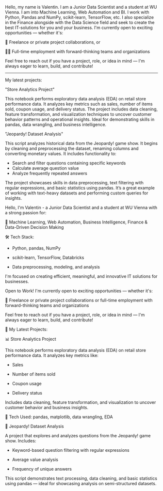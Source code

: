 Hello, my name is Valentin. I am a Junior Data Scientist and a student at WU Vienna. I am into Machine Learning, Web Automation and BI. I work with Python, Pandas and NumPy, scikit-learn, TensorFlow, etc. I also specialize in the Finance alongside with the Data Science field and seek to create the best IT-solutions for you and your business. I'm currently open to exciting opportunities — whether it's:

🚀 Freelance or private project collaborations, or

🧑‍💼 Full-time employment with forward-thinking teams and organizations

Feel free to reach out if you have a project, role, or idea in mind — I'm always eager to learn, build, and contribute!

*******************
My latest projects:

"Store Analytics Project"

This notebook performs exploratory data analysis (EDA) on retail store performance data. It analyzes key metrics such as sales, number of items sold, coupon usage, and delivery status. The project includes data cleaning, feature transformation, and visualization techniques to uncover customer behavior patterns and operational insights. Ideal for demonstrating skills in pandas, data wrangling, and business intelligence.

"Jeopardy! Dataset Analysis"

This script analyzes historical data from the Jeopardy! game show. It begins by cleaning and preprocessing the dataset, renaming columns and converting monetary values. It includes functionality to:

- Search and filter questions containing specific keywords
- Calculate average question value
- Analyze frequently repeated answers

The project showcases skills in data preprocessing, text filtering with regular expressions, and basic statistics using pandas. It’s a great example of working with text-heavy datasets and performing custom queries for insights.


Hello, I'm Valentin - a Junior Data Scientist and a student at WU Vienna with a strong passion for:

🤖 Machine Learning, Web Automation, Business Intelligence, Finance & Data-Driven Decision Making

🛠️ Tech Stack:

- Python, pandas, NumPy

- scikit-learn, TensorFlow, Databricks

- Data preprocessing, modeling, and analysis

I'm focused on creating efficient, meaningful, and innovative IT solutions for businesses.

Open to Work!
I'm currently open to exciting opportunities — whether it's:

🚀 Freelance or private project collaborations or full-time employment with forward-thinking teams and organizations

Feel free to reach out if you have a project, role, or idea in mind — I'm always eager to learn, build, and contribute!

📂 My Latest Projects:

📊 Store Analytics Project

This notebook performs exploratory data analysis (EDA) on retail store performance data. It analyzes key metrics like:

- Sales

- Number of items sold

- Coupon usage

- Delivery status

Includes data cleaning, feature transformation, and visualization to uncover customer behavior and business insights.

🧠 Tech Used: pandas, matplotlib, data wrangling, EDA


🎯 Jeopardy! Dataset Analysis

A project that explores and analyzes questions from the Jeopardy! game show. Includes:

- Keyword-based question filtering with regular expressions

- Average value analysis

- Frequency of unique answers

This script demonstrates text processing, data cleaning, and basic statistics using pandas — ideal for showcasing analysis on semi-structured datasets.

